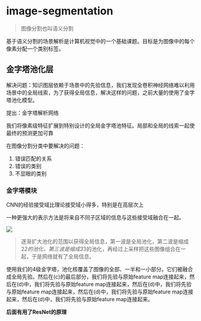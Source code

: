 # image-segmentation

> 图像分割也叫语义分割

基于语义分割的场景解析是计算机视觉中的一个基础课题。目标是为图像中的每个像素分配一个类别标签。

## 金字塔池化层

解决问题：知识图层依赖于场景中的先验信息，我们发现全卷积神经网络难以利用场景中的全局线索，为了获得全局信息，解决这样的问题，之前大量的使用了金字塔池化模型。

提出：金字塔解析网络

我们将像素级特征扩展到特别设计的全局金字塔池特征。局部和全局的线索一起使最终的预测更加可靠

在图像分割分类中要解决的问题：

1. 错误匹配的关系
2. 错误的类别
3. 不显眼的类别

### 金字塔模块

CNN的经验接受域比理论接受域小得多，特别是在高层次上

一种更强大的表示方法是将来自不同子区域的信息与这些接受域融合在一起。

![](D:\document\postgraduate\note\pic\pyraid1.PNG)

> 逐渐扩大池化的范围以获得全局信息，第一波是全局池化，第二波是缩成2*2的池化，第三波是缩成3*3的池化，再经过上采样把这些图像组合在一起，于是网络就有了全局信息。

使用我们的4级金字塔，池化核覆盖了图像的全部、一半和一小部分。它们被融合成全局先验。然后在(c)的最后部分，我们将先验与原始feature map连接起来，然后在(d)中，我们将先验与原始feature map连接起来，然后在(d)中，我们将先验与原始feature map连接起来，然后在(d)中，我们将先验与原始feature map连接起来，然后在(d)中，我们将先验与原始feature map连接起来。

**后面有用了ResNet的原理**

